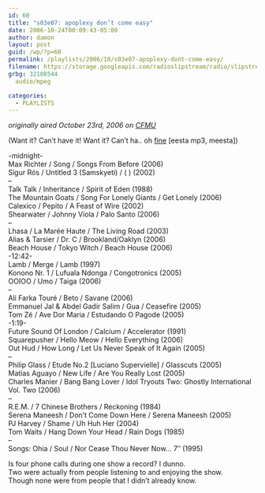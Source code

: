 ```yaml
---
id: 60
title: "s03e07: apoplexy don’t come easy"
date: 2006-10-24T00:09:43-05:00
author: damon
layout: post
guid: /wp/?p=60
permalink: /playlists/2006/10/s03e07-apoplexy-dont-come-easy/
filename: https://storage.googleapis.com/radioslipstream/radio/slipstream-s3e07.mp3
grbg: 32108544
  audio/mpeg

categories:
  - PLAYLISTS
---
```


_originally aired October 23rd, 2006 on [CFMU](http://cfmu.mcmaster.ca)_

(Want it? Can’t have it! Want it? Can’t ha.. oh [fine](https://storage.googleapis.com/radioslipstream/radio/slipstream-s3e07.mp3) [eesta mp3, meesta])

-midnight-  
Max Richter / Song / Songs From Before (2006)  
Sigur Rós / Untitled 3 (Samskyeti) / ( ) (2002)  
–  
Talk Talk / Inheritance / Spirit of Eden (1988)  
The Mountain Goats / Song For Lonely Giants / Get Lonely (2006)  
Calexico / Pepito / A Feast of Wire (2002)  
Shearwater / Johnny Viola / Palo Santo (2006)  
–  
Lhasa / La Marée Haute / The Living Road (2003)  
Alias & Tarsier / Dr. C / Brookland/Oaklyn (2006)  
Beach House / Tokyo Witch / Beach House (2006)  
-12:42-  
Lamb / Merge / Lamb (1997)  
Konono Nr. 1 / Lufuala Ndonga / Congotronics (2005)  
OOIOO / Umo / Taiga (2006)  
–  
Ali Farka Touré / Beto / Savane (2006)  
Emmanuel Jal & Abdel Gadir Salim / Gua / Ceasefire (2005)  
Tom Zé / Ave Dor Maria / Estudando O Pagode (2005)  
-1:19-  
Future Sound Of London / Calcium / Accelerator (1991)  
Squarepusher / Hello Meow / Hello Everything (2006)  
Out Hud / How Long / Let Us Never Speak of It Again (2005)  
–  
Philip Glass / Etude No.2 [Luciano Supervielle] / Glasscuts (2005)  
Matias Aguayo / New Life / Are You Really Lost (2005)  
Charles Manier / Bang Bang Lover / Idol Tryouts Two: Ghostly International Vol. Two (2006)  
–  
R.E.M. / 7 Chinese Brothers / Reckoning (1984)  
Serena Maneesh / Don’t Come Down Here / Serena Maneesh (2005)  
PJ Harvey / Shame / Uh Huh Her (2004)  
Tom Waits / Hang Down Your Head / Rain Dogs (1985)  
–  
Songs: Ohia / Soul / Nor Cease Thou Never Now… 7″ (1995)

Is four phone calls during one show a record? I dunno.  
Two were actually from people listening to and enjoying the show.  
Though none were from people that I didn’t already know.
